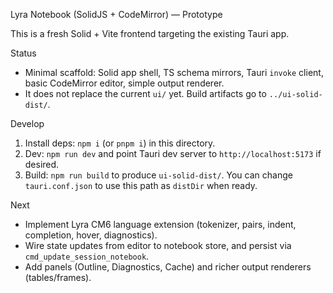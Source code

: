 Lyra Notebook (SolidJS + CodeMirror) — Prototype

This is a fresh Solid + Vite frontend targeting the existing Tauri app.

Status
- Minimal scaffold: Solid app shell, TS schema mirrors, Tauri `invoke` client, basic CodeMirror editor, simple output renderer.
- It does not replace the current `ui/` yet. Build artifacts go to `../ui-solid-dist/`.

Develop
1. Install deps: `npm i` (or `pnpm i`) in this directory.
2. Dev: `npm run dev` and point Tauri dev server to `http://localhost:5173` if desired.
3. Build: `npm run build` to produce `ui-solid-dist/`. You can change `tauri.conf.json` to use this path as `distDir` when ready.

Next
- Implement Lyra CM6 language extension (tokenizer, pairs, indent, completion, hover, diagnostics).
- Wire state updates from editor to notebook store, and persist via `cmd_update_session_notebook`.
- Add panels (Outline, Diagnostics, Cache) and richer output renderers (tables/frames).

